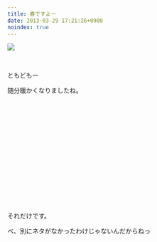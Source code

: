 ```yaml
---
title: 春ですよー
date: 2013-03-29 17:21:26+0900
noindex: true
---
```

<p><img src="https://lh6.googleusercontent.com/-Hh9qKGcqj0Y/UVU8HEncVfI/AAAAAAAABzw/RKEXnKoGeT8/s640/20130329_112400.jpg" /></p>
<p>&nbsp;</p>
<p>ともどもー</p>
<p>随分暖かくなりましたね。</p>
<p>&nbsp;</p>
<p>&nbsp;</p>
<p>&nbsp;</p>
<p>&nbsp;</p>
<p>&nbsp;</p>
<p>&nbsp;</p>
<p>&nbsp;</p>
<p>&nbsp;</p>
<p>それだけです。</p>
<p>べ、別にネタがなかったわけじゃないんだからねっ</p>
